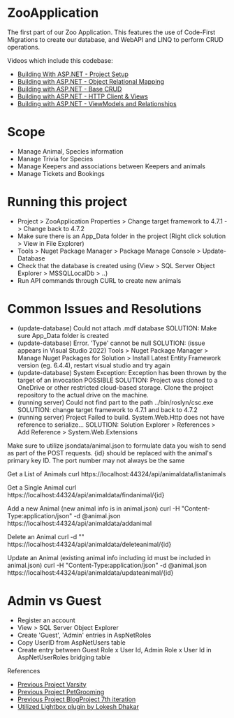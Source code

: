 # ZooApplication

The first part of our Zoo Application. This features the use of Code-First Migrations to create our database, and WebAPI and LINQ to perform CRUD operations.

Videos which include this codebase:
- [Building With ASP.NET - Project Setup](https://youtu.be/NSpYP1YW9p0)
- [Building with ASP.NET - Object Relational Mapping](https://youtu.be/V1emgCxxRtI)
- [Building with ASP.NET - Base CRUD](https://youtu.be/uEgWxIZmX48)
- [Building with ASP.NET - HTTP Client & Views](https://youtu.be/dFIaeluKcAA)
- [Building with ASP.NET - ViewModels and Relationships](https://www.youtube.com/watch?v=mqXVCNdV_DQ)

# Scope
- Manage Animal, Species information
- Manage Trivia for Species
- Manage Keepers and associations between Keepers and animals
- Manage Tickets and Bookings

# Running this project 
- Project > ZooApplication Properties > Change target framework to 4.7.1 -> Change back to 4.7.2
- Make sure there is an App_Data folder in the project (Right click solution > View in File Explorer)
- Tools > Nuget Package Manager > Package Manage Console > Update-Database
- Check that the database is created using (View > SQL Server Object Explorer > MSSQLLocalDb > ..)
- Run API commands through CURL to create new animals


# Common Issues and Resolutions
- (update-database) Could not attach .mdf database SOLUTION: Make sure App_Data folder is created
- (update-database) Error. 'Type' cannot be null SOLUTION: (issue appears in Visual Studio 2022) Tools > Nuget Package Manager > Manage Nuget Packages for Solution > Install Latest Entity Framework version (eg. 6.4.4), restart visual studio and try again
- (update-database) System Exception: Exception has been thrown by the target of an invocation POSSIBLE SOLUTION: Project was cloned to a OneDrive or other restricted cloud-based storage. Clone the project repository to the actual drive on the machine.
- (running server) Could not find part to the path ../bin/roslyn/csc.exe SOLUTION: change target framework to 4.7.1 and back to 4.7.2
- (running server) Project Failed to build. System.Web.Http does not have reference to serialize... SOLUTION: Solution Explorer > References > Add Reference > System.Web.Extensions

Make sure to utilize jsondata/animal.json to formulate data you wish to send as part of the POST requests. {id} should be replaced with the animal's primary key ID. The port number may not always be the same

Get a List of Animals
curl https://localhost:44324/api/animaldata/listanimals

Get a Single Animal
curl https://localhost:44324/api/animaldata/findanimal/{id}

Add a new Animal (new animal info is in animal.json)
curl -H "Content-Type:application/json" -d @animal.json https://localhost:44324/api/animaldata/addanimal

Delete an Animal
curl -d "" https://localhost:44324/api/animaldata/deleteanimal/{id}

Update an Animal (existing animal info including id must be included in animal.json)
curl -H "Content-Type:application/json" -d @animal.json https://localhost:44324/api/animaldata/updateanimal/{id}

# Admin vs Guest
- Register an account
- View > SQL Server Object Explorer
- Create 'Guest', 'Admin' entries in AspNetRoles
- Copy UserID from AspNetUsers table
- Create entry between Guest Role x User Id, Admin Role x User Id in AspNetUserRoles bridging table


References
- [Previous Project Varsity](https://github.com/christinebittle/varsity_mvp)
- [Previous Project PetGrooming](https://github.com/christinebittle/PetGroomingMVC)
- [Previous Project BlogProject 7th iteration](https://github.com/christinebittle/BlogProject_7)
- [Utilized Lightbox plugin by Lokesh Dhakar](https://lokeshdhakar.com/projects/lightbox2/)
